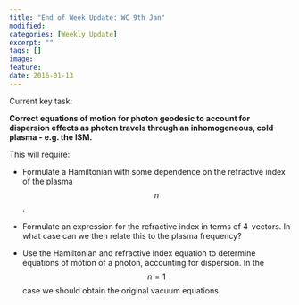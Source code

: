 ```yaml
---
title: "End of Week Update: WC 9th Jan"
modified:
categories: [Weekly Update]
excerpt: ""
tags: []
image:
feature:
date: 2016-01-13
---
```


Current key task:

**Correct equations of motion for photon geodesic to account for dispersion effects as photon travels through an inhomogeneous, cold plasma - e.g. the ISM.**

This will require:

* Formulate a Hamiltonian with some dependence on the refractive index of the plasma $$n$$.

* Formulate an expression for the refractive index in terms of 4-vectors. In what case can we then relate this to the plasma frequency?

* Use the Hamiltonian and refractive index equation to determine equations of motion of a photon, accounting for dispersion. In the $$n=1$$ case we should obtain the original vacuum equations.
